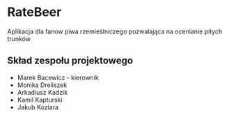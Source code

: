 # RateBeer
Aplikacja dla fanow piwa rzemieślniczego pozwalająca na ocenianie pitych trunków

## Skład zespołu projektowego

* Marek Bacewicz - kierownik
* Monika Dreliszek
* Arkadiusz Kadzik
* Kamil Kapturski
* Jakub Koziara

